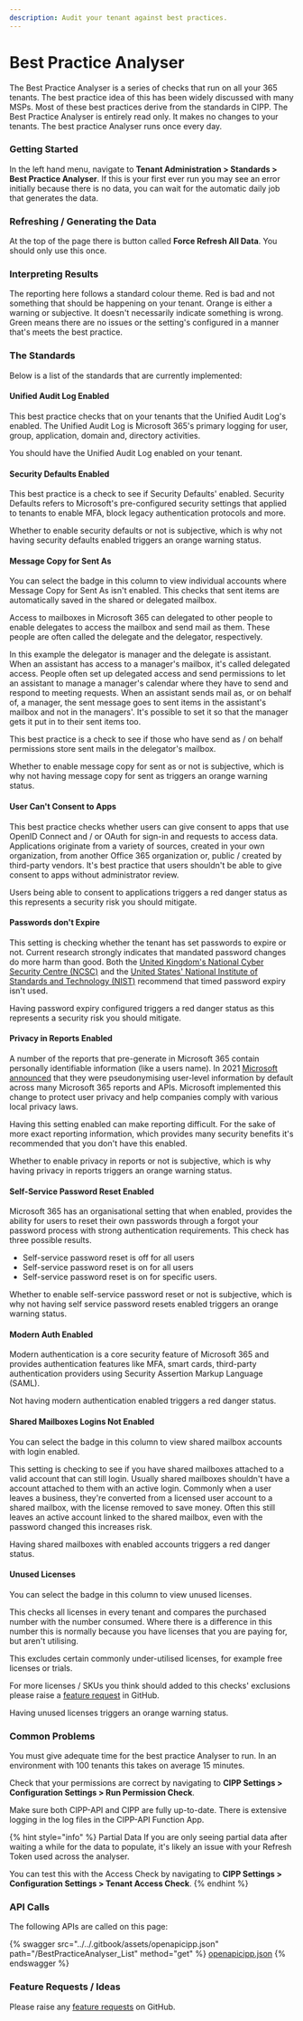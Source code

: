 ```yaml
---
description: Audit your tenant against best practices.
---
```


# Best Practice Analyser

The Best Practice Analyser is a series of checks that run on all your 365 tenants. The best practice idea of this has been widely discussed with many MSPs. Most of these best practices derive from the standards in CIPP. The Best Practice Analyser is entirely read only. It makes no changes to your tenants. The best practice Analyser runs once every day.

### Getting Started

In the left hand menu, navigate to **Tenant Administration > Standards > Best Practice Analyser**. If this is your first ever run you may see an error initially because there is no data, you can wait for the automatic daily job that generates the data.

### Refreshing / Generating the Data

At the top of the page there is button called **Force Refresh All Data**. You should only use this once.

### Interpreting Results

The reporting here follows a standard colour theme. Red is bad and not something that should be happening on your tenant. Orange is either a warning or subjective. It doesn't necessarily indicate something is wrong. Green means there are no issues or the setting's configured in a manner that's meets the best practice.

### The Standards

Below is a list of the standards that are currently implemented:

#### Unified Audit Log Enabled

This best practice checks that on your tenants that the Unified Audit Log's enabled. The Unified Audit Log is Microsoft 365's primary logging for user, group, application, domain and, directory activities.

You should have the Unified Audit Log enabled on your tenant.

#### Security Defaults Enabled

This best practice is a check to see if Security Defaults' enabled. Security Defaults refers to Microsoft's pre-configured security settings that applied to tenants to enable MFA, block legacy authentication protocols and more.

Whether to enable security defaults or not is subjective, which is why not having security defaults enabled triggers an orange warning status.

#### Message Copy for Sent As

You can select the badge in this column to view individual accounts where Message Copy for Sent As isn't enabled. This checks that sent items are automatically saved in the shared or delegated mailbox.

Access to mailboxes in Microsoft 365 can delegated to other people to enable delegates to access the mailbox and send mail as them. These people are often called the delegate and the delegator, respectively.

In this example the delegator is manager and the delegate is assistant. When an assistant has access to a manager's mailbox, it's called delegated access. People often set up delegated access and send permissions to let an assistant to manage a manager's calendar where they have to send and respond to meeting requests. When an assistant sends mail as, or on behalf of, a manager, the sent message goes to sent items in the assistant's mailbox and not in the managers'. It's possible to set it so that the manager gets it put in to their sent items too.

This best practice is a check to see if those who have send as / on behalf permissions store sent mails in the delegator's mailbox.

Whether to enable message copy for sent as or not is subjective, which is why not having message copy for sent as triggers an orange warning status.

#### User Can't Consent to Apps

This best practice checks whether users can give consent to apps that use OpenID Connect and / or OAuth for sign-in and requests to access data. Applications originate from a variety of sources, created in your own organization, from another Office 365 organization or, public / created by third-party vendors. It's best practice that users shouldn't be able to give consent to apps without administrator review.

Users being able to consent to applications triggers a red danger status as this represents a security risk you should mitigate.

#### Passwords don't Expire

This setting is checking whether the tenant has set passwords to expire or not. Current research strongly indicates that mandated password changes do more harm than good. Both the [United Kingdom's National Cyber Security Centre (NCSC)](https://www.ncsc.gov.uk/blog-post/problems-forcing-regular-password-expiry) and the [United States' National Institute of Standards and Technology (NIST)](https://nvlpubs.nist.gov/nistpubs/SpecialPublications/NIST.SP.800-63-3.pdf) recommend that timed password expiry isn't used.

Having password expiry configured triggers a red danger status as this represents a security risk you should mitigate.

#### Privacy in Reports Enabled

A number of the reports that pre-generate in Microsoft 365 contain personally identifiable information (like a users name). In 2021 [Microsoft announced](https://techcommunity.microsoft.com/t5/microsoft-365-blog/privacy-changes-to-microsoft-365-usage-analytics/ba-p/2694137) that they were pseudonymising user-level information by default across many Microsoft 365 reports and APIs. Microsoft implemented this change to protect user privacy and help companies comply with various local privacy laws.

Having this setting enabled can make reporting difficult. For the sake of more exact reporting information, which provides many security benefits it's recommended that you don't have this enabled.

Whether to enable privacy in reports or not is subjective, which is why having privacy in reports triggers an orange warning status.

#### Self-Service Password Reset Enabled

Microsoft 365 has an organisational setting that when enabled, provides the ability for users to reset their own passwords through a forgot your password process with strong authentication requirements. This check has three possible results.

* Self-service password reset is off for all users
* Self-service password reset is on for all users
* Self-service password reset is on for specific users.

Whether to enable self-service password reset or not is subjective, which is why not having self service password resets enabled triggers an orange warning status.

#### Modern Auth Enabled

Modern authentication is a core security feature of Microsoft 365 and provides authentication features like MFA, smart cards, third-party authentication providers using Security Assertion Markup Language (SAML).

Not having modern authentication enabled triggers a red danger status.

#### Shared Mailboxes Logins Not Enabled

You can select the badge in this column to view shared mailbox accounts with login enabled.

This setting is checking to see if you have shared mailboxes attached to a valid account that can still login. Usually shared mailboxes shouldn't have a account attached to them with an active login. Commonly when a user leaves a business, they're converted from a licensed user account to a shared mailbox, with the license removed to save money. Often this still leaves an active account linked to the shared mailbox, even with the password changed this increases risk.

Having shared mailboxes with enabled accounts triggers a red danger status.

#### Unused Licenses

You can select the badge in this column to view unused licenses.

This checks all licenses in every tenant and compares the purchased number with the number consumed. Where there is a difference in this number this is normally because you have licenses that you are paying for, but aren't utilising.

This excludes certain commonly under-utilised licenses, for example free licenses or trials.

For more licenses / SKUs you think should added to this checks' exclusions please raise a [feature request](https://github.com/KelvinTegelaar/CIPP/issues/new?assignees=\&labels=\&template=feature\_request.md\&title=FEATURE+REQUEST%3A+) in GitHub.

Having unused licenses triggers an orange warning status.

### Common Problems

You must give adequate time for the best practice Analyser to run. In an environment with 100 tenants this takes on average 15 minutes.

Check that your permissions are correct by navigating to **CIPP Settings > Configuration Settings > Run Permission Check**.

Make sure both CIPP-API and CIPP are fully up-to-date. There is extensive logging in the log files in the CIPP-API Function App.

{% hint style="info" %}
Partial Data If you are only seeing partial data after waiting a while for the data to populate, it's likely an issue with your Refresh Token used across the analyser.

You can test this with the Access Check by navigating to **CIPP Settings > Configuration Settings > Tenant Access Check**.
{% endhint %}

### API Calls

The following APIs are called on this page:

{% swagger src="../../.gitbook/assets/openapicipp.json" path="/BestPracticeAnalyser_List" method="get" %}
[openapicipp.json](../../.gitbook/assets/openapicipp.json)
{% endswagger %}

### Feature Requests / Ideas

Please raise any [feature requests](https://github.com/KelvinTegelaar/CIPP/issues/new?assignees=\&labels=\&template=feature\_request.md\&title=FEATURE+REQUEST%3A+) on GitHub.
